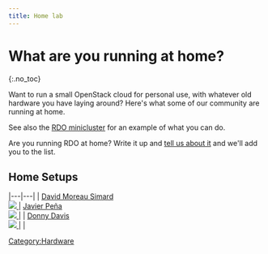 ```yaml
---
title: Home lab
---
```


# What are you running at home?

{:.no_toc}

Want to run a small OpenStack cloud for personal use, with
whatever old hardware you have laying around? Here's what some of our
community are running at home.

See also the [RDO minicluster](/hardware/minicluster) for an example of
what you can do.

Are you running RDO at home? Write it up and [tell us about
it](mailto:rdo-list@redhat.com) and we'll add you to the list.

## Home Setups

|---|---|
| [David Moreau Simard](https://twitter.com/dmsimard/status/778646409293733888) <br /> [ ![](/images/homelab/dmsimard_home_lab.png) ](https://twitter.com/dmsimard/status/778646409293733888) | [Javier Peña](http://www.jpena.net/creating-a-home-openstack-lab-with-rdo-and-a-couple-spare-laptops/) <br /> [ ![](/images/homelab/jpena.png) ](http://www.jpena.net/creating-a-home-openstack-lab-with-rdo-and-a-couple-spare-laptops/) |
| [Donny Davis](http://project.fortnebula.com/) <br /> [ ![](/images/homelab/donny_davis_1_thumb.jpg) ](/hardware/home/donny_davis) |  |




<Category:Hardware>
